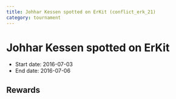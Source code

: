 ```yaml
---
title: Johhar Kessen spotted on ErKit (conflict_erk_21)
category: tournament
---
```

# Johhar Kessen spotted on ErKit

  * Start date: 2016-07-03
  * End date: 2016-07-06

## Rewards

